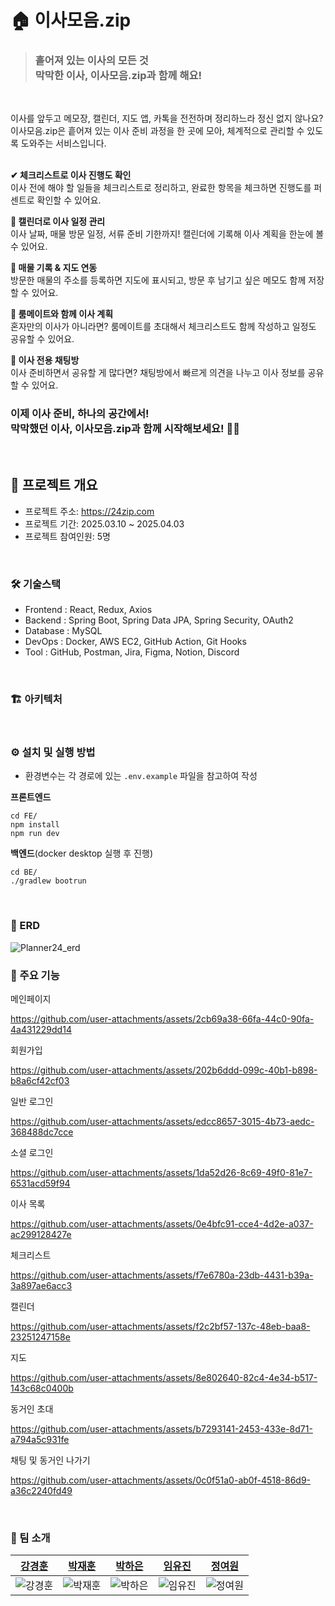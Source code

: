 # 🏠 이사모음.zip

> ### 흩어져 있는 이사의 모든 것</br>막막한 이사, 이사모음.zip과 함께 해요!
</br>

이사를 앞두고 메모장, 캘린더, 지도 앱, 카톡을 전전하며 정리하느라 정신 없지 않나요?
</br>
이사모음.zip은 흩어져 있는 이사 준비 과정을 한 곳에 모아, 체계적으로 관리할 수 있도록 도와주는 서비스입니다.
</br>
</br>

**✔ 체크리스트로 이사 진행도 확인**
</br>
이사 전에 해야 할 일들을 체크리스트로 정리하고, 완료한 항목을 체크하면 진행도를 퍼센트로 확인할 수 있어요.

**📅 캘린더로 이사 일정 관리**
</br>
이사 날짜, 매물 방문 일정, 서류 준비 기한까지! 캘린더에 기록해 이사 계획을 한눈에 볼 수 있어요.

**📍 매물 기록 & 지도 연동**
</br>
방문한 매물의 주소를 등록하면 지도에 표시되고, 방문 후 남기고 싶은 메모도 함께 저장할 수 있어요.

**👥 룸메이트와 함께 이사 계획**
</br>
혼자만의 이사가 아니라면? 룸메이트를 초대해서 체크리스트도 함께 작성하고 일정도 공유할 수 있어요.

**💬 이사 전용 채팅방**
</br>
이사 준비하면서 공유할 게 많다면? 채팅방에서 빠르게 의견을 나누고 이사 정보를 공유할 수 있어요.

### **이제 이사 준비, 하나의 공간에서!</br>막막했던 이사, 이사모음.zip과 함께 시작해보세요! 🚛✨**
</br>

## 📖 프로젝트 개요
- 프로젝트 주소: https://24zip.com
- 프로젝트 기간: 2025.03.10 ~ 2025.04.03
- 프로젝트 참여인원: 5명
</br>

### 🛠️ 기술스택
- Frontend : React, Redux, Axios
- Backend : Spring Boot, Spring Data JPA, Spring Security, OAuth2
- Database : MySQL
- DevOps : Docker, AWS EC2, GitHub Action, Git Hooks
- Tool : GitHub, Postman, Jira, Figma, Notion, Discord
</br>

### 🏗️ 아키텍처
</br>

### ⚙️ 설치 및 실행 방법
- 환경변수는 각 경로에 있는 `.env.example` 파일을 참고하여 작성

**프론트엔드**
```
cd FE/
npm install
npm run dev
```

**백엔드**(docker desktop 실행 후 진행)
```
cd BE/
./gradlew bootrun
```
</br>

### 🧩 ERD
![Planner24_erd](https://github.com/user-attachments/assets/e26ab98b-d05b-4fde-8f6e-46a179518ebf)
</br>

### 💫 주요 기능


메인페이지

https://github.com/user-attachments/assets/2cb69a38-66fa-44c0-90fa-4a431229dd14

회원가입

https://github.com/user-attachments/assets/202b6ddd-099c-40b1-b898-b8a6cf42cf03

일반 로그인

https://github.com/user-attachments/assets/edcc8657-3015-4b73-aedc-368488dc7cce

소셜 로그인

https://github.com/user-attachments/assets/1da52d26-8c69-49f0-81e7-6531acd59f94

이사 목록

https://github.com/user-attachments/assets/0e4bfc91-cce4-4d2e-a037-ac299128427e

체크리스트

https://github.com/user-attachments/assets/f7e6780a-23db-4431-b39a-3a897ae6acc3

캘린더

https://github.com/user-attachments/assets/f2c2bf57-137c-48eb-baa8-23251247158e

지도

https://github.com/user-attachments/assets/8e802640-82c4-4e34-b517-143c68c0400b

동거인 초대

https://github.com/user-attachments/assets/b7293141-2453-433e-8d71-a794a5c931fe

채팅 및 동거인 나가기

https://github.com/user-attachments/assets/0c0f51a0-ab0f-4518-86d9-a36c2240fd49


</br>

### 👥 팀 소개
| [강경훈](https://github.com/rkdrudgns0412) | [박재훈](https://github.com/bjh0499) | [박하은](https://github.com/apricity2u) | [임유진](https://github.com/cocobabb) | [정여원](https://github.com/koho512) |
| :---: | :---: | :---: | :---: | :---: |
| ![강경훈](https://github.com/rkdrudgns0412.png) | ![박재훈](https://github.com/bjh0499.png) | ![박하은](https://github.com/apricity2u.png) | ![임유진](https://github.com/cocobabb.png) | ![정여원](https://github.com/koho512.png) | 
</br>
